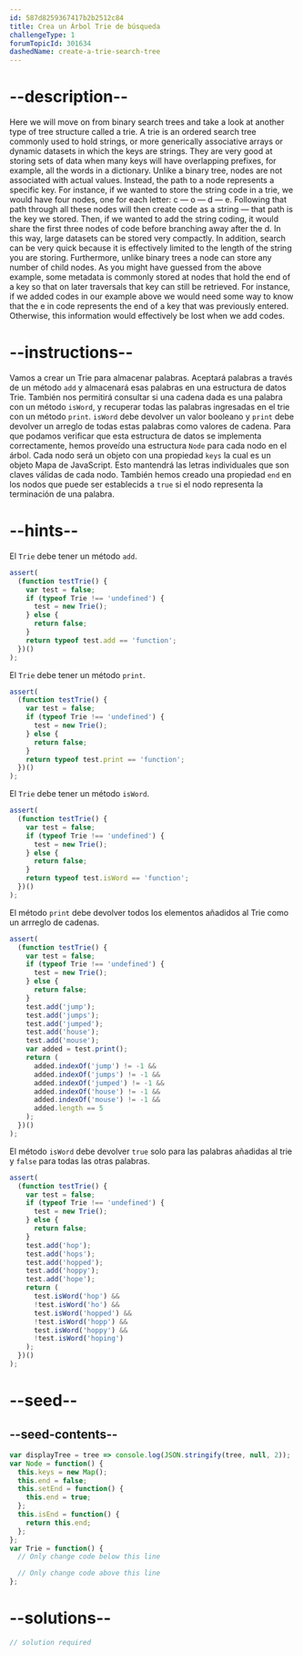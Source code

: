```yaml
---
id: 587d8259367417b2b2512c84
title: Crea un Árbol Trie de búsqueda
challengeType: 1
forumTopicId: 301634
dashedName: create-a-trie-search-tree
---
```


# --description--

Here we will move on from binary search trees and take a look at another type of tree structure called a trie. A trie is an ordered search tree commonly used to hold strings, or more generically associative arrays or dynamic datasets in which the keys are strings. They are very good at storing sets of data when many keys will have overlapping prefixes, for example, all the words in a dictionary. Unlike a binary tree, nodes are not associated with actual values. Instead, the path to a node represents a specific key. For instance, if we wanted to store the string code in a trie, we would have four nodes, one for each letter: c — o — d — e. Following that path through all these nodes will then create code as a string — that path is the key we stored. Then, if we wanted to add the string coding, it would share the first three nodes of code before branching away after the d. In this way, large datasets can be stored very compactly. In addition, search can be very quick because it is effectively limited to the length of the string you are storing. Furthermore, unlike binary trees a node can store any number of child nodes. As you might have guessed from the above example, some metadata is commonly stored at nodes that hold the end of a key so that on later traversals that key can still be retrieved. For instance, if we added codes in our example above we would need some way to know that the e in code represents the end of a key that was previously entered. Otherwise, this information would effectively be lost when we add codes.

# --instructions--

Vamos a crear un Trie para almacenar palabras. Aceptará palabras a través de un método `add` y almacenará esas palabras en una estructura de datos Trie. También nos permitirá consultar si una cadena dada es una palabra con un método `isWord`, y recuperar todas las palabras ingresadas en el trie con un método `print`. `isWord` debe devolver un valor booleano y `print` debe devolver un arreglo de todas estas palabras como valores de cadena. Para que podamos verificar que esta estructura de datos se implementa correctamente, hemos proveído una estructura `Node` para cada nodo en el árbol. Cada nodo será un objeto con una propiedad `keys` la cual es un objeto Mapa de JavaScript. Esto mantendrá las letras individuales que son claves válidas de cada nodo. También hemos creado una propiedad `end` en los nodos que puede ser establecids a `true` si el nodo representa la terminación de una palabra.

# --hints--

El `Trie` debe tener un método `add`.

```js
assert(
  (function testTrie() {
    var test = false;
    if (typeof Trie !== 'undefined') {
      test = new Trie();
    } else {
      return false;
    }
    return typeof test.add == 'function';
  })()
);
```

El `Trie` debe tener un método `print`.

```js
assert(
  (function testTrie() {
    var test = false;
    if (typeof Trie !== 'undefined') {
      test = new Trie();
    } else {
      return false;
    }
    return typeof test.print == 'function';
  })()
);
```

El `Trie` debe tener un método `isWord`.

```js
assert(
  (function testTrie() {
    var test = false;
    if (typeof Trie !== 'undefined') {
      test = new Trie();
    } else {
      return false;
    }
    return typeof test.isWord == 'function';
  })()
);
```

El método `print` debe devolver todos los elementos añadidos al Trie como un arrreglo de cadenas.

```js
assert(
  (function testTrie() {
    var test = false;
    if (typeof Trie !== 'undefined') {
      test = new Trie();
    } else {
      return false;
    }
    test.add('jump');
    test.add('jumps');
    test.add('jumped');
    test.add('house');
    test.add('mouse');
    var added = test.print();
    return (
      added.indexOf('jump') != -1 &&
      added.indexOf('jumps') != -1 &&
      added.indexOf('jumped') != -1 &&
      added.indexOf('house') != -1 &&
      added.indexOf('mouse') != -1 &&
      added.length == 5
    );
  })()
);
```

El método `isWord` debe devolver `true` solo para las palabras añadidas al trie y `false` para todas las otras palabras.

```js
assert(
  (function testTrie() {
    var test = false;
    if (typeof Trie !== 'undefined') {
      test = new Trie();
    } else {
      return false;
    }
    test.add('hop');
    test.add('hops');
    test.add('hopped');
    test.add('hoppy');
    test.add('hope');
    return (
      test.isWord('hop') &&
      !test.isWord('ho') &&
      test.isWord('hopped') &&
      !test.isWord('hopp') &&
      test.isWord('hoppy') &&
      !test.isWord('hoping')
    );
  })()
);
```

# --seed--

## --seed-contents--

```js
var displayTree = tree => console.log(JSON.stringify(tree, null, 2));
var Node = function() {
  this.keys = new Map();
  this.end = false;
  this.setEnd = function() {
    this.end = true;
  };
  this.isEnd = function() {
    return this.end;
  };
};
var Trie = function() {
  // Only change code below this line

  // Only change code above this line
};
```

# --solutions--

```js
// solution required
```
